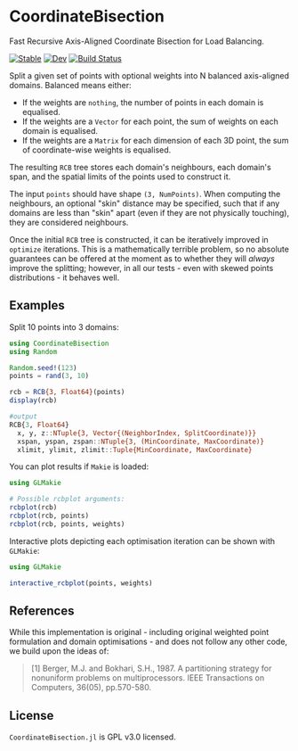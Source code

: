# CoordinateBisection

Fast Recursive Axis-Aligned Coordinate Bisection for Load Balancing.


[![Stable](https://img.shields.io/badge/docs-stable-blue.svg)](https://anicusan.github.io/CoordinateBisection.jl/stable/)
[![Dev](https://img.shields.io/badge/docs-dev-blue.svg)](https://anicusan.github.io/CoordinateBisection.jl/dev/)
[![Build Status](https://github.com/anicusan/CoordinateBisection.jl/actions/workflows/CI.yml/badge.svg?branch=main)](https://github.com/anicusan/CoordinateBisection.jl/actions/workflows/CI.yml?query=branch%3Amain)


Split a given set of points with optional weights into N balanced axis-aligned domains.
Balanced means either:
- If the weights are `nothing`, the number of points in each domain is equalised.
- If the weights are a `Vector` for each point, the sum of weights on each domain is equalised.
- If the weights are a `Matrix` for each dimension of each 3D point, the sum of coordinate-wise
  weights is equalised.

The resulting `RCB` tree stores each domain's neighbours, each domain's span, and the spatial limits of the points
used to construct it.

The input `points` should have shape `(3, NumPoints)`. When computing the neighbours, an optional
"skin" distance may be specified, such that if any domains are less than "skin" apart (even if they
are not physically touching), they are considered neighbours.

Once the initial `RCB` tree is constructed, it can be iteratively improved in `optimize`
iterations. This is a mathematically terrible problem, so no absolute guarantees can be offered at
the moment as to whether they will _always_ improve the splitting; however, in all our tests - even
with skewed points distributions - it behaves well.


## Examples

Split 10 points into 3 domains:

```julia
using CoordinateBisection
using Random

Random.seed!(123)
points = rand(3, 10)

rcb = RCB{3, Float64}(points)
display(rcb)

#output
RCB{3, Float64}
  x, y, z::NTuple{3, Vector{(NeighborIndex, SplitCoordinate)}}
  xspan, yspan, zspan::NTuple{3, (MinCoordinate, MaxCoordinate)}
  xlimit, ylimit, zlimit::Tuple{MinCoordinate, MaxCoordinate}
```

You can plot results if `Makie` is loaded:

```julia
using GLMakie

# Possible rcbplot arguments:
rcbplot(rcb)
rcbplot(rcb, points)
rcbplot(rcb, points, weights)
```

Interactive plots depicting each optimisation iteration can be shown with `GLMakie`:

```julia
using GLMakie

interactive_rcbplot(points, weights)
```


## References

While this implementation is original - including original weighted point formulation and domain
optimisations - and does not follow any other code, we build upon the ideas of:

> [1] Berger, M.J. and Bokhari, S.H., 1987. A partitioning strategy for nonuniform problems on multiprocessors. IEEE Transactions on Computers, 36(05), pp.570-580.


## License

`CoordinateBisection.jl` is GPL v3.0 licensed.